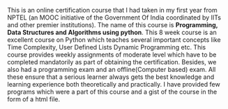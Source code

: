 This is an online certification course that I had taken in my first year from NPTEL (an MOOC initiative of the Government Of India coordinated
by IITs and other premier institutions). 
The name of this course is **Programming, Data Structures and Algorithms using python**.
This 8 week course is an excellent course on Python which teaches several important concepts like Time Complexity, User Defined Lists
Dynamic Programming etc.
This course provides weekly assignments of moderate level which have to be completed mandatorily as part of obtaining the certification. 
Besides, we also had a programming exam and an offline(Computer based) exam. All these ensure that a serious learner always gets the best 
knowledge and learning experience both theoretically and practically.
I have provided few programs which were a part of this course and a gist of the course in the form of a html file. 
